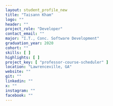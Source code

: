 ```yaml
---
layout: student_profile_new
title: "Taisann Kham"
logo: ""
header: ""
project_role: "Developer"
contact_email: ""
major: "I.T., Conc. Software Development"
graduation_year: 2020
cohort: ""
skills: [ ]
highlights: [ ]
project_key: [ "professor-course-scheduler" ]
location: "Lawrenceville, GA"
website: ""
git: ""
linkedin: ""
x: ""
instagram: ""
facebook: ""
---
```

